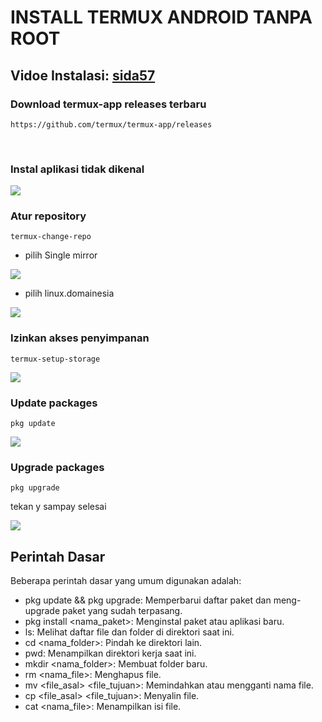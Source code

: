 # INSTALL TERMUX ANDROID TANPA ROOT
## Vidoe Instalasi: [sida57](https://www.youtube.com/@sida57)
### Download termux-app releases terbaru
```
https://github.com/termux/termux-app/releases
```
<br>

### Instal aplikasi tidak dikenal
<img src="/documentation/Screenshot_aplikasi_tidak_dikenal.jpg"/>
<br>

### Atur repository
```
termux-change-repo
```

* pilih Single mirror <ok>
<img src="/documentation/Screenshot_single_mirror.jpg"/>

* pilih linux.domainesia
<img src="/documentation/Screenshot_linux.domainesia.jpg"/>
<br>

### Izinkan akses penyimpanan
```
termux-setup-storage
```
<img src="/documentation/Screenshot_akses_penyimpanan.jpg"/>
<br>

### Update packages
```
pkg update
```
<img src="/documentation/Screenshot_update.jpg"/>
<br>

### Upgrade packages
```
pkg upgrade
```
tekan y sampay selesai

<img src="/documentation/Screenshot_upgrade.jpg"/>
<br>

## Perintah Dasar
Beberapa perintah dasar yang umum digunakan adalah:
 * pkg update && pkg upgrade: Memperbarui daftar paket dan meng-upgrade paket yang sudah terpasang.
 * pkg install <nama_paket>: Menginstal paket atau aplikasi baru.
 * ls: Melihat daftar file dan folder di direktori saat ini.
 * cd <nama_folder>: Pindah ke direktori lain.
 * pwd: Menampilkan direktori kerja saat ini.
 * mkdir <nama_folder>: Membuat folder baru.
 * rm <nama_file>: Menghapus file.
 * mv <file_asal> <file_tujuan>: Memindahkan atau mengganti nama file.
 * cp <file_asal> <file_tujuan>: Menyalin file.
 * cat <nama_file>: Menampilkan isi file.
